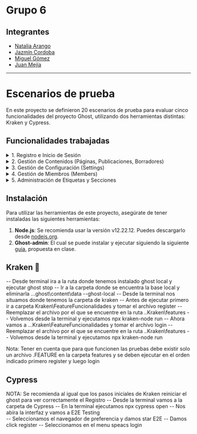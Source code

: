 # Grupo 6
## Integrantes
* [Natalia Arango](mailto:a.arandio@uniandes.edu.co)
* [Jazmín Cordoba](mailto:jn.cordobap1@uniandes.edu.co)
* [Miguel Gómez](mailto:ma.gomeza1@uniandes.edu.co)
* [Juan Mejía](mailto:je.mejiai1@uniandes.edu.co)

---------
# Escenarios de prueba
En este proyecto se definieron 20 escenarios de prueba para evaluar cinco funcionalidades del proyecto Ghost, utilizando dos herramientas distintas: Kraken y Cypress.

## Funcionalidades trabajadas

<details>
<summary> 1. Registro e Inicio de Sesión</summary>

**Responsable**: Angie Natalia Arandio Niño

**Funcionalidad** enfocada en el flujo de autenticación y registro de usuarios en la aplicación.

**Escenarios:**
1. Registro de un nuevo usuario con datos válidos.
2. Registro de un usuario con un correo electrónico ya registrado.
3. Registro de un usuario sin completar todos los campos requeridos.
4. Inicio de sesión con credenciales válidas.
5. Inicio de sesión con credenciales incorrectas.
6. Intento de inicio de sesión sin completar el campo de contraseña.
7. Verificación de mensaje de error al iniciar sesión con una cuenta no verificada (si aplica).
8. Inicio de sesión y redirección automática a la página de inicio.
9. Verificación de opciones de recuperación de contraseña.
10. Cierre de sesión exitoso y redirección a la página de inicio de sesión.

</details>

<details>
<summary> 2. Gestión de Contenidos (Páginas, Publicaciones, Borradores)</summary>


**Responsable**: Miguel Alejandro Gomez Alarcon

**Funcionalidad** que permite a los usuarios crear, editar y publicar contenido en forma de páginas o publicaciones.

**Escenarios:**
1. Creación de una nueva página y verificación en la lista de páginas.
2. Creación de una nueva publicación y verificación en la lista de publicaciones.
3. Guardar una publicación como borrador y verificar que aparece en la lista de borradores.
4. Editar el contenido de una página existente y guardar cambios.
5. Eliminar una publicación y verificar que no aparece en la lista de publicaciones.
6. Aplicar etiquetas a una publicación y verificar que se guardan correctamente.
7. Programar una publicación para una fecha futura y verificar el estado "Programado".
8. Previsualizar una publicación antes de publicarla.
9. Publicar una página y verificar que aparece correctamente en la vista del sitio.
10. Mover una publicación de "Borrador" a "Publicado" y verificar el cambio de estado.

</details>

<details>
<summary> 3. Gestión de Configuración (Settings)</summary>

**Responsable**: Jazmin Natalia Cordoba Puerto

**Funcionalidad** que incluye configuraciones generales y avanzadas de Ghost, como el ajuste de detalles del sitio y configuraciones de integraciones.

**Escenarios:**
1. Modificar el nombre del sitio en la configuración general y verificar el cambio en la interfaz.
2. Actualizar la descripción del sitio en la configuración general.
3. Configurar una integración personalizada en la sección avanzada y verificar su creación.
4. Desactivar una integración y verificar que desaparezca de la lista activa.
5. Configurar un mensaje de bienvenida en la página principal.
6. Habilitar la suscripción a newsletters y verificar que la opción esté disponible.
7. Configurar la inyección de código HTML en el encabezado de la página y verificar su efecto en la vista del sitio.
8. Configurar un banner de "Sitio en mantenimiento" y verificar que aparezca.
9. Ajustar el diseño de membresías y verificar la actualización en la vista del sitio.
10. Restablecer la configuración de integración personalizada y confirmar la eliminación de los cambios previos.

</details>

<details>
<summary> 4. Gestión de Miembros (Members)</summary>

**Responsable**: Miguel Alejandro Gomez Alarcon

**Funcionalidad** para gestionar los suscriptores o miembros que tienen acceso a las publicaciones y newsletters.

**Escenarios:**
1. Agregar un nuevo miembro y verificar que aparece en la lista de miembros.
2. Editar la información de un miembro existente y guardar los cambios.
3. Eliminar un miembro y verificar su eliminación de la lista.
4. Cambiar el estado de un miembro (por ejemplo, de activo a inactivo).
5. Filtrar la lista de miembros por estado (activo/inactivo) y verificar la precisión de la lista.
6. Enviar un newsletter de prueba a un miembro específico y verificar el mensaje de envío.
7. Habilitar la opción de que los miembros vean su historial de actividades.
8. Revisar el historial de actividad de un miembro.
9. Agregar un miembro y asignarle un rol específico (si la funcionalidad está habilitada).
10. Verificar que un miembro puede cancelar su membresía desde su perfil (si aplica).

</details>

<details>
<summary> 5. Administración de Etiquetas y Secciones</summary>

**Responsable**: Juan Esteban Mejía Isaza

**Funcionalidad** Permite a los administradores organizar el contenido usando etiquetas y gestionar secciones como Drafts, Published, etc.

**Escenarios:**
1. Crear una nueva etiqueta y verificar que esté disponible para asignar a publicaciones. 
2. Editar el nombre de una etiqueta existente y guardar los cambios. 
3. Eliminar una etiqueta y verificar que no aparece en la lista de etiquetas. 
4. Asignar múltiples etiquetas a una publicación y verificar que se guardan correctamente. 
5. Filtrar las publicaciones por etiqueta en la sección de Posts.
6. Mover una publicación de "Draft" a "Published" y verificar el cambio de estado. 
7. Crear una etiqueta desde una página de publicación y verificar que se guarde en la lista de etiquetas. 
8. Asignar una etiqueta a varias publicaciones y verificar la actualización. 
9. Verificar la visualización de publicaciones "Publicadas" en la vista de sitio. 
10. Eliminar una etiqueta de una publicación y verificar que no aparezca en la lista de etiquetas asignadas a esa publicación.

</details>

## Instalación

Para utilizar las herramientas de este proyecto, asegúrate de tener instaladas las siguientes herramientas:

1. **Node.js**: Se recomienda usar la versión v12.22.12. Puedes descargarlo desde [nodejs.org](https://nodejs.org/).
2. **Ghost-admin**: El cual se puede instalar y ejecutar siguiendo la siguiente [guia](https://thesoftwaredesignlab.github.io/AutTestingCodelabs/ghost-local-deployment/index.html#1), propuesta en clase.

## Kraken 🐙
-- Desde terminal ira a la ruta donde tenemos instalado ghost local y ejecutar ghost stop
-- Ir a la carpeta donde se encuentra la base local y eliminarla ...ghost\content\data --ghost-local
-- Desde la terminal nos situamos donde tenemos la carpeta de kraken 
-- Antes de ejecutar primero ir a carpeta Kraken\FeatureFuncionalidades y tomar el archivo register 
-- Reemplazar el archivo por el que se encuentre en la ruta ..Kraken\features 
-- Volvemos desde la terminal  y  ejecutamos  npx kraken-node run
-- Ahora vamos a  ...Kraken\FeatureFuncionalidades y tomar el archivo login 
-- Reemplazar el archivo por el que se encuentre en la ruta ..Kraken\features 
-- Volvemos desde la terminal y ejecutamos  npx kraken-node run

Nota: Tener en cuenta que para que funcionen las pruebas debe existir solo un archivo .FEATURE en la carpeta features y 
se deben ejecutar en el orden indicado primero register y luego login


## Cypress

NOTA: Se recomienda al igual que los pasos iniciales de Kraken reiniciar el ghost para ver correctamente el Registro
-- Desde la terminal vamos a la carpeta de Cypress
-- En la terminal ejecutamos npx cypress open
-- Nos abira la interfaz y vamos a E2E Testing	
-- Seleccionamos el navegador de preferencia y damos star E2E
-- Damos click  register 
-- Seleccionamos en el menu speacs  login
